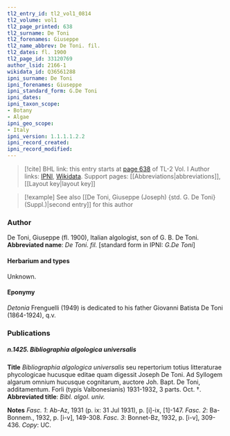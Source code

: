 ```yaml
---
tl2_entry_id: tl2_vol1_0814
tl2_volume: vol1
tl2_page_printed: 638
tl2_surname: De Toni
tl2_forenames: Giuseppe
tl2_name_abbrev: De Toni. fil.
tl2_dates: fl. 1900
tl2_page_id: 33120769
author_lsid: 2166-1
wikidata_id: Q36561288
ipni_surname: De Toni
ipni_forenames: Giuseppe
ipni_standard_form: G.De Toni
ipni_dates: 
ipni_taxon_scope: 
- Botany
- Algae
ipni_geo_scope: 
- Italy
ipni_version: 1.1.1.1.2.2
ipni_record_created: 
ipni_record_modified:
---
```


> [!cite] BHL link: this entry starts at [page 638](https://www.biodiversitylibrary.org/page/33120769) of TL-2 Vol. I
> Author links: [IPNI](https://www.ipni.org/a/2166-1), [Wikidata](https://www.wikidata.org/wiki/Q36561288). Support pages: [[Abbreviations|abbreviations]], [[Layout key|layout key]]

> [!example] See also [[De Toni, Giuseppe (Joseph) {std. G. De Toni} (Suppl.)|second entry]] for this author

### Author

De Toni, Giuseppe (fl. 1900), Italian algologist, son of G. B. De Toni. 
**Abbreviated name**: *De Toni. fil.* \[standard form in IPNI: *G.De Toni*\]

#### Herbarium and types

Unknown.

#### Eponymy

*Detonia* Frenguelli (1949) is dedicated to his father Giovanni Batista De Toni (1864-1924), q.v.

### Publications

##### n.1425. Bibliographia algologica universalis

**Title**
*Bibliographia algologica universalis* seu repertorium totius litteraturae phycologicae hucusque editae quam digessit Joseph De Toni. Ad Syllogem algarum omnium hucusque cognitarum, auctore Joh. Bapt. De Toni, additamentum. Forli (typis Valbonesianis) 1931-1932, 3 parts. Oct. †.
**Abbreviated title**: *Bibl. algol. univ.*

**Notes**
*Fasc. 1*: Ab-Az, 1931 (p. ix: 31 Jul 1931), p. \[i\]-ix, \[1\]-147.
*Fasc. 2*: Ba-Bonnem., 1932, p. \[i-v\], 149-308.
*Fasc. 3*: Bonnet-Bz, 1932, p. \[i-v\], 309-436.
*Copy*: UC.

